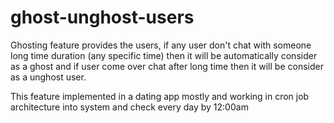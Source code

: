 # ghost-unghost-users
Ghosting feature provides the users, if any user don't chat with someone long time duration (any specific time) then it will be automatically consider as a ghost and if user come over chat after long time then it will be consider as a unghost user.

This feature implemented in a dating app mostly and working in cron job architecture into system and check every day by 12:00am
